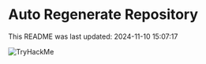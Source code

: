 # Auto Regenerate Repository

This README was last updated: 2024-11-10 15:07:17

 ![TryHackMe](https://tryhackme.com/badge/533634)